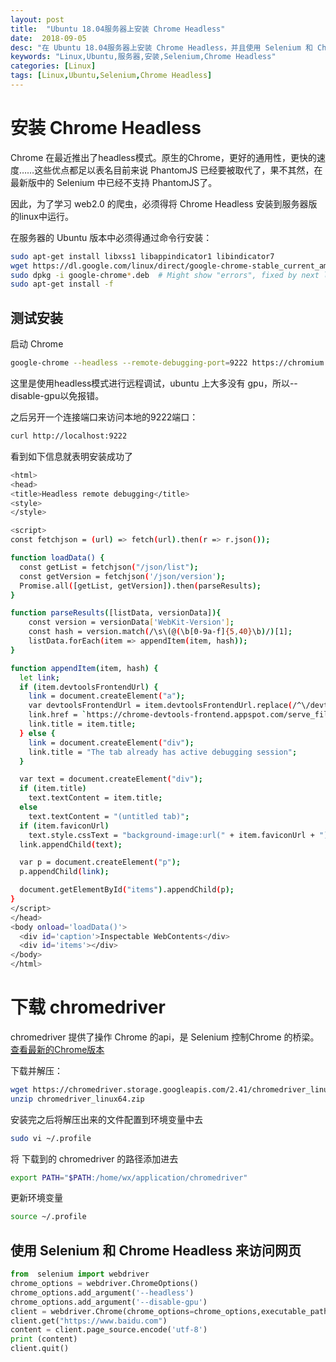 ```yaml
---
layout: post
title:  "Ubuntu 18.04服务器上安装 Chrome Headless"
date:  2018-09-05
desc: "在 Ubuntu 18.04服务器上安装 Chrome Headless，并且使用 Selenium 和 Chrome Headless来访问网页"
keywords: "Linux,Ubuntu,服务器,安装,Selenium,Chrome Headless"
categories: [Linux]
tags: [Linux,Ubuntu,Selenium,Chrome Headless]
---
```


# 安装 Chrome Headless

Chrome 在最近推出了headless模式。原生的Chrome，更好的通用性，更快的速度……这些优点都足以表名目前来说 PhantomJS 已经要被取代了，果不其然，在最新版中的 Selenium 中已经不支持 PhantomJS了。

因此，为了学习 web2.0 的爬虫，必须得将 Chrome Headless 安装到服务器版的linux中运行。

在服务器的 Ubuntu 版本中必须得通过命令行安装：

```bash
sudo apt-get install libxss1 libappindicator1 libindicator7
wget https://dl.google.com/linux/direct/google-chrome-stable_current_amd64.deb
sudo dpkg -i google-chrome*.deb  # Might show "errors", fixed by next line
sudo apt-get install -f
```

## 测试安装

启动 Chrome

```bash
google-chrome --headless --remote-debugging-port=9222 https://chromium.org --disable-gpu
```

这里是使用headless模式进行远程调试，ubuntu 上大多没有 gpu，所以--disable-gpu以免报错。

之后另开一个连接端口来访问本地的9222端口：

```bash
curl http://localhost:9222
```

看到如下信息就表明安装成功了

```bash
<html>
<head>
<title>Headless remote debugging</title>
<style>
</style>

<script>
const fetchjson = (url) => fetch(url).then(r => r.json());

function loadData() {
  const getList = fetchjson("/json/list");
  const getVersion = fetchjson('/json/version');
  Promise.all([getList, getVersion]).then(parseResults);
}

function parseResults([listData, versionData]){
    const version = versionData['WebKit-Version'];
    const hash = version.match(/\s\(@(\b[0-9a-f]{5,40}\b)/)[1];
    listData.forEach(item => appendItem(item, hash));
}

function appendItem(item, hash) {
  let link;
  if (item.devtoolsFrontendUrl) {
    link = document.createElement("a");
    var devtoolsFrontendUrl = item.devtoolsFrontendUrl.replace(/^\/devtools\//,'');
    link.href = `https://chrome-devtools-frontend.appspot.com/serve_file/@${hash}/${devtoolsFrontendUrl}&remoteFrontend=true`;
    link.title = item.title;
  } else {
    link = document.createElement("div");
    link.title = "The tab already has active debugging session";
  }

  var text = document.createElement("div");
  if (item.title)
    text.textContent = item.title;
  else
    text.textContent = "(untitled tab)";
  if (item.faviconUrl)
    text.style.cssText = "background-image:url(" + item.faviconUrl + ")";
  link.appendChild(text);

  var p = document.createElement("p");
  p.appendChild(link);

  document.getElementById("items").appendChild(p);
}
</script>
</head>
<body onload='loadData()'>
  <div id='caption'>Inspectable WebContents</div>
  <div id='items'></div>
</body>
</html>
```

# 下载 chromedriver

chromedriver 提供了操作 Chrome 的api，是 Selenium 控制Chrome 的桥梁。[查看最新的Chrome版本](https://sites.google.com/a/chromium.org/chromedriver/downloads)

下载并解压：

```bash
wget https://chromedriver.storage.googleapis.com/2.41/chromedriver_linux64.zip
unzip chromedriver_linux64.zip
```

安装完之后将解压出来的文件配置到环境变量中去

```bash
sudo vi ~/.profile
```

将 下载到的 chromedriver 的路径添加进去

```bash
export PATH="$PATH:/home/wx/application/chromedriver"
```

更新环境变量

```bash
source ~/.profile
```

## 使用 Selenium 和 Chrome Headless 来访问网页

```python
from  selenium import webdriver
chrome_options = webdriver.ChromeOptions()
chrome_options.add_argument('--headless')
chrome_options.add_argument('--disable-gpu')
client = webdriver.Chrome(chrome_options=chrome_options,executable_path='/home/wx/application/chromedriver')# 如果没有把chromedriver加入到PATH中，就需要指明路径
client.get("https://www.baidu.com")
content = client.page_source.encode('utf-8')
print (content)
client.quit()
```